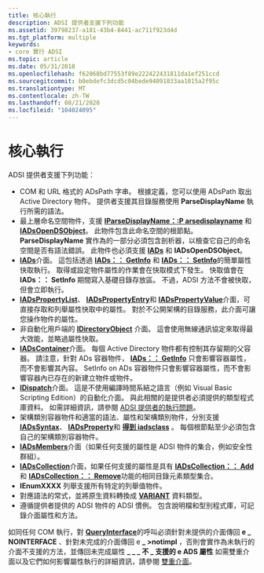 ```yaml
---
title: 核心執行
description: ADSI 提供者支援下列功能
ms.assetid: 39798237-a181-43b4-8441-ac711f923d4d
ms.tgt_platform: multiple
keywords:
- core 實行 ADSI
ms.topic: article
ms.date: 05/31/2018
ms.openlocfilehash: f62068bd77553f89e222422431811da1ef251ccd
ms.sourcegitcommit: b0ebdefc3dcd5c04bede94091833aa1015a2f95c
ms.translationtype: MT
ms.contentlocale: zh-TW
ms.lasthandoff: 08/21/2020
ms.locfileid: "104024095"
---
```

# <a name="core-implementation"></a>核心執行

ADSI 提供者支援下列功能：

-   COM 和 URL 格式的 ADsPath 字串。 根據定義，您可以使用 ADsPath 取出 Active Directory 物件。 提供者支援其目錄服務使用 **ParseDisplayName** 執行所需的語法。
-   最上層命名空間物件，支援 [**IParseDisplayName：:P arsedisplayname**](/windows/win32/api/oleidl/nf-oleidl-iparsedisplayname-parsedisplayname) 和 [**IADsOpenDSObject**](/windows/desktop/api/Iads/nn-iads-iadsopendsobject)。 此物件包含此命名空間的根節點。 **ParseDisplayName** 實作為的一部分必須包含剖析器，以檢查它自己的命名空間是否有語法錯誤。 此物件也必須支援 [**IADs**](/windows/desktop/api/Iads/nn-iads-iads) 和 **IADsOpenDSObject**。
-   [**IADs**](/windows/desktop/api/Iads/nn-iads-iads)介面。 這包括透過 [**IADs：： GetInfo**](/windows/desktop/api/Iads/nf-iads-iads-getinfo) 和 [**IADs：： SetInfo**](/windows/desktop/api/Iads/nf-iads-iads-setinfo)的簡單屬性快取執行。 取得或設定物件屬性的作業會在快取模式下發生。 快取值會在 **IADs：： SetInfo** 期間寫入基礎目錄存放區。 不過，ADSI 方法不會被快取，但會立即執行。
-   [**IADsPropertyList**](/windows/desktop/api/Iads/nn-iads-iadspropertylist)、 [**IADsPropertyEntry**](/windows/desktop/api/Iads/nn-iads-iadspropertyentry)和 [**IADsPropertyValue**](/windows/desktop/api/Iads/nn-iads-iadspropertyvalue)介面，可直接存取和列舉屬性快取中的屬性。 對於不公開架構的目錄服務，此介面可讓您操作物件的屬性。
-   非自動化用戶端的 [**IDirectoryObject**](/windows/desktop/api/Iads/nn-iads-idirectoryobject) 介面。 這會使用無線通訊協定來取得最大效能，並略過屬性快取。
-   [**IADsContainer**](/windows/desktop/api/Iads/nn-iads-iadscontainer)介面。 每個 Active Directory 物件都有控制其存留期的父容器。 請注意，針對 ADs 容器物件， [**IADs：： GetInfo**](/windows/desktop/api/Iads/nf-iads-iads-getinfo) 只會影響容器屬性，而不會影響其內容。 SetInfo on ADs 容器物件只會影響容器屬性，而不會影響容器內已存在的新建立物件或物件。
-   [**IDispatch**](/windows/win32/api/oaidl/nn-oaidl-idispatch)介面。 這是不使用編譯時間系結之語言（例如 Visual Basic Scripting Edition）的自動化介面。 與此相關的是提供者必須提供的類型程式庫資料。 如需詳細資訊，請參閱 [ADSI 提供者的執行問題](implementation-issues-for-adsi-providers.md)。
-   架構類別容器物件和適當的語法、屬性和架構類別物件，分別支援 [**IADsSyntax**](/windows/desktop/api/Iads/nn-iads-iadssyntax)、 [**IADsProperty**](/windows/desktop/api/Iads/nn-iads-iadsproperty)和 [**得到 iadsclass**](/windows/desktop/api/Iads/nn-iads-iadsclass) 。 每個根節點至少必須包含自己的架構類別容器物件。
-   [**IADsMembers**](/windows/desktop/api/Iads/nn-iads-iadsmembers)介面（如果任何支援的屬性是 ADSI 物件的集合，例如安全性群組）。
-   [**IADsCollection**](/windows/desktop/api/Iads/nn-iads-iadscollection)介面，如果任何支援的屬性是具有 [**IADsCollection：： Add**](/windows/desktop/api/Iads/nf-iads-iadscollection-add)和 [**IADsCollection：： Remove**](/windows/desktop/api/Iads/nf-iads-iadscollection-remove)功能的相同目錄元素類型集合。
-   **IEnumXXXX** 列舉支援所有特定的列舉值物件。
-   對應語法的常式，並將原生資料轉換成 [**VARIANT**](/windows/win32/api/oaidl/ns-oaidl-variant) 資料類型。
-   遵循提供者提供的 ADSI 物件的 ADSI 慣例。 包含說明檔和型別程式庫，可記錄介面屬性和方法。

如同任何 COM 執行，對 [**QueryInterface**](/windows/win32/api/unknwn/nf-unknwn-iunknown-queryinterface(q))的呼叫必須針對未提供的介面傳回 **e \_ NOINTERFACE** 、針對未完成的介面傳回 e **\_ >notimpl** ，否則會實作為未執行的介面不支援的方法，並傳回未完成屬性 **\_ \_ \_ 不 \_ 支援的 e ADS 屬性** 如需雙重介面以及它們如何影響屬性執行的詳細資訊，請參閱 [雙重介面](dual-interfaces.md)。

 

 